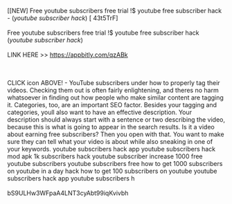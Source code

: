 [[NEW] Free youtube subscribers free trial !$ youtube free subscriber hack - (*youtube subscriber hack*) [ 43t5TrF]
<br>
<br>Free youtube subscribers free trial !$ youtube free subscriber hack (*youtube subscriber hack*)
<br>
<br>LINK HERE >> https://appbitly.com/qzABk

<br>
<br>CLICK  icon ABOVE! - YouTube subscribers under how to properly tag their videos.  Checking them out is often fairly enlightening, and theres no harm whatsoever in finding out how people who make similar content are tagging it.  Categories, too, are an important SEO factor.  Besides your tagging and categories, youll also want to have an effective description.  Your description should always start with a sentence or two describing the video, because this is what is going to appear in the search results.  Is it a video about earning free subscribers? Then you open with that.  You want to make sure they can tell what your video is about while also sneaking in one of your keywords. youtube subscribers hack app youtube subscribers hack mod apk 1k subscribers hack youtube subscriber increase 1000 free youtube subscribers youtube subscribers free how to get 1000 subscribers on youtube in a day hack how to get 100 subscribers on youtube youtube subscribers hack app youtube subscribers h
<br>
<br>bS9ULHw3WFpaA4LNT3cyAbt99iqKvivbh
<br>

